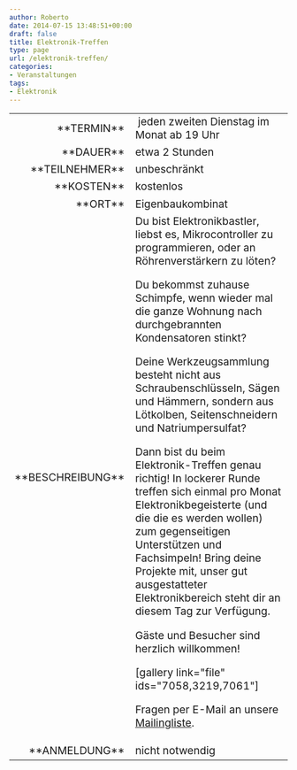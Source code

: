 ```yaml
---
author: Roberto
date: 2014-07-15 13:48:51+00:00
draft: false
title: Elektronik-Treffen
type: page
url: /elektronik-treffen/
categories:
- Veranstaltungen
tags:
- Elektronik
---
```


<table >
<tbody style="font-size: 1.2em;" >
<tr >

<td style="width: 20%; text-align: right;" >**TERMIN**
</td>

<td style="text-align: left;" > jeden zweiten Dienstag im Monat ab 19 Uhr
</td>
</tr>
<tr >

<td style="width: 20%; text-align: right;" >**DAUER**
</td>

<td style="text-align: left;" >etwa 2 Stunden
</td>
</tr>
<tr >

<td style="width: 20%; text-align: right;" >**TEILNEHMER**
</td>

<td style="text-align: left;" >unbeschränkt
</td>
</tr>
<tr >

<td style="width: 20%; text-align: right;" >**KOSTEN**
</td>

<td style="text-align: left;" >kostenlos
</td>
</tr>
<tr >

<td style="width: 20%; text-align: right;" >**ORT**
</td>

<td style="text-align: left;" >Eigenbaukombinat
</td>
</tr>
<tr >

<td style="width: 20%; text-align: right;" >**BESCHREIBUNG**
</td>

<td style="text-align: left;" >Du bist Elektronikbastler, liebst es, Mikrocontroller zu programmieren, oder an Röhrenverstärkern zu löten?

Du bekommst zuhause Schimpfe, wenn wieder mal die ganze Wohnung nach durchgebrannten Kondensatoren stinkt?

Deine Werkzeugsammlung besteht nicht aus Schraubenschlüsseln, Sägen und Hämmern, sondern aus Lötkolben, Seitenschneidern und Natriumpersulfat?

Dann bist du beim Elektronik-Treffen genau richtig! In lockerer Runde treffen sich einmal pro Monat Elektronikbegeisterte (und die die es werden wollen) zum gegenseitigen Unterstützen und Fachsimpeln! Bring deine Projekte mit, unser gut ausgestatteter Elektronikbereich steht dir an diesem Tag zur Verfügung.

Gäste und Besucher sind herzlich willkommen!

[gallery link="file" ids="7058,3219,7061"]

Fragen per E-Mail an unsere [Mailingliste](http://lists.eigenbaukombinat.de/listinfo/diskussion).
</td>
</tr>
<tr >

<td style="width: 20%; text-align: right;" >**ANMELDUNG**
</td>

<td style="text-align: left;" >nicht notwendig
</td>
</tr>
</tbody>
</table>

